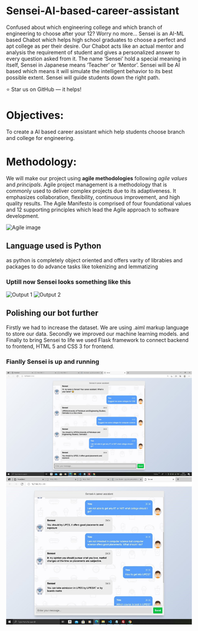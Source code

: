 # Sensei-AI-based-career-assistant
Confused about which engineering college and which branch of engineering to choose after your 12?
Worry no more...
Sensei is an AI-ML based Chabot which helps high school graduates to choose a perfect and apt college as per their desire. 
Our Chabot acts like an actual mentor and analysis the requirement of student and gives a personalized answer to every question asked from it. 
The name ‘Sensei’ hold a special meaning in itself, Sensei in Japanese means ‘Teacher’ or ‘Mentor’.
Sensei will be AI based which means it will simulate the intelligent behavior to its best possible extent. 
Sensei will guide students down the right path.


⭐ Star us on GitHub — it helps!

# Objectives:
To create a AI based career assistant which help students choose branch and college for engineering. 

# Methodology:
We will make our project using **agile methodologies** following *agile values* and *principals*. 
Agile project management is a methodology that is commonly used to deliver complex projects due to its adaptiveness. It emphasizes collaboration, flexibility, continuous improvement, and high quality results. 
The Agile Manifesto is comprised of four foundational values and 12 supporting principles which lead the Agile approach to software development.

![Agile image](https://devcom.com/wp-content/uploads/2019/08/methodology-agile.png)


## Language used is Python
as python is completely object oriented and offers varity of librabies and packages to do advance tasks like tokenizing and lemmatizing

### Uptill now Sensei looks something like this
![Output 1](https://github.com/KrishanR-123/Sensei-AI-based-career-assistant/blob/main/Output/1.jpg)
![Output 2](https://github.com/KrishanR-123/Sensei-AI-based-career-assistant/blob/main/Output/2.jpg)

## Polishing our bot further
Firstly we had to increase the dataset. We are using .aiml markup language to store our data.
Secondly we improved our machine learning models.
and Finally to bring Sensei to life we used Flask framework to connect backend to frontend, HTML 5 and CSS 3 for frontend.

### Fianlly Sensei is up and running
![Output 1](https://github.com/KrishanR-123/Sensei-AI-based-career-assistant/blob/main/Output/final%20output%201a.jpeg)
![Output 2](https://github.com/KrishanR-123/Sensei-AI-based-career-assistant/blob/main/Output/final%20output%202a.jpeg)

